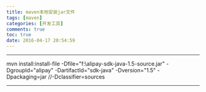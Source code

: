 ```yaml
---
title: maven本地安装jar文件
tags: [maven]
categories: [开发工具]
comments: true
toc: true
date: 2016-04-17 20:54:59
---
```

---

mvn install:install-file -Dfile="f:\alipay-sdk-java-1.5-source.jar" -DgroupId="alipay" -DartifactId="sdk-java" -Dversion="1.5" -Dpackaging=jar  //-Dclassifier=sources

 ---

